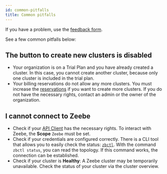```yaml
---
id: common-pitfalls
title: Common pitfalls
---
```


If you have a problem, use the [feedback form](./feedback-and-support.md).

See a few common pitfalls below:

## The button to create new clusters is disabled

- Your organization is on a Trial Plan and you have already created a cluster. In this case, you cannot create another cluster, because only one cluster is included in the trial plan.
- Your billing reservations do not allow any more clusters. You must increase the [reservations](../manage-organization/update-billing-reservations.md) if you want to create more clusters. If you do not have the necessary rights, contact an admin or the owner of the organization.

## I cannot connect to Zeebe

- Check if your [API Client](../manage-clusters/manage-api-clients.md) has the necessary rights. To interact with Zeebe, the **Scope** `Zeebe` must be set.
- Check if your credentials are configured correctly. There is a CLI tool that allows you to easily check the status: [`zbctl`](https://www.npmjs.com/package/zbctl). With the command `zbctl status`, you can read the topology. If this command works, the connection can be established.
- Check if your cluster is **Healthy**: A Zeebe cluster may be temporarily unavailable. Check the status of your cluster via the cluster overview.

[//]:# (Is the note above referring to clicking on the cluster to view its details? If so, I might add more clarification here as to how users can find the cluster overview.)
